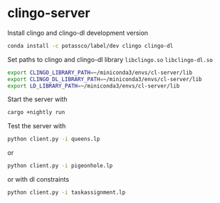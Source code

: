 # clingo-server

Install clingo and clingo-dl development version

```sh
conda install -c potassco/label/dev clingo clingo-dl
```

Set paths to clingo and clingo-dl library `libclingo.so` `libclingo-dl.so`

```sh
export CLINGO_LIBRARY_PATH=~/miniconda3/envs/cl-server/lib
export CLINGO_DL_LIBRARY_PATH=~/miniconda3/envs/cl-server/lib
export LD_LIBRARY_PATH=~/miniconda3/envs/cl-server/lib
```

Start the server with

```sh
cargo +nightly run
```

Test the server with

```sh
python client.py -i queens.lp
```

or

```sh
python client.py -i pigeonhole.lp
```

or with dl constraints

```sh
python client.py -i taskassignment.lp
```
